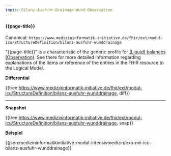 ```yaml
---
topic: Bilanz-Ausfuhr-Drainage-Wund-Observation
---
```

#### {{page-title}}

Canonical:
```https://www.medizininformatik-initiative.de/fhir/ext/modul-icu/StructureDefinition/bilanz-ausfuhr-wunddrainage```

"{{page-title}}" is a characteristic of the generic profile for [(Liquid) balances (Observation)](https://www.medizininformatik-initiative.de/fhir/ext/modul-icu/StructureDefinition/bilanz). See there for more detailed information regarding explanations of the items or reference of the entries in the FHIR resource to the Logical Model.

**Differential**

{{tree:https://www.medizininformatik-initiative.de/fhir/ext/modul-icu/StructureDefinition/bilanz-ausfuhr-wunddrainage, diff}}

---

**Snapshot**

{{tree:https://www.medizininformatik-initiative.de/fhir/ext/modul-icu/StructureDefinition/bilanz-ausfuhr-wunddrainage, snap}}

**Beispiel**

{{json:medizininformatikinitiative-modul-intensivmedizin/exa-mii-icu-bilanz-ausfuhr-wunddrainage}}